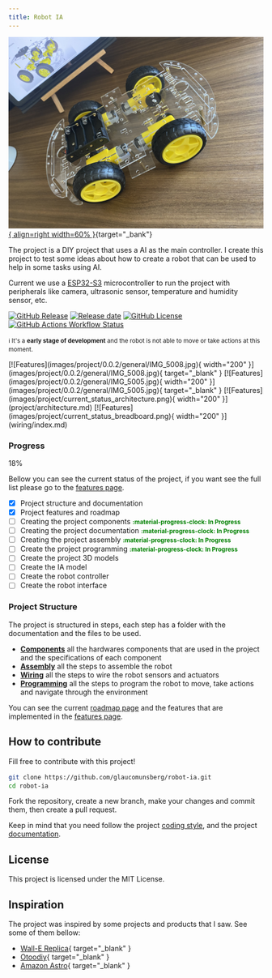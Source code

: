 ```yaml
---
title: Robot IA
---
```



[![Chassis](images/project/current_status_represenation.jpg){ align=right width=60% }](images/project/current_status_represenation.jpg){target="_bank"}


The project is a DIY project that uses a AI as the main controller. I create this project to test some ideas about how to create a robot that can be used to help in some tasks using AI. 

Current we use a [ESP32-S3](https://www.espressif.com/en/products/socs/esp32s3) microcontroller to run the project with peripherals like camera, ultrasonic sensor, temperature and humidity sensor, etc.

[![GitHub Release](https://img.shields.io/github/v/release/glaucomunsberg/robot-ia)](https://github.com/glaucomunsberg/robot-ia/releases)
[![Release date](https://img.shields.io/github/release-date/glaucomunsberg/robot-ia)](https://github.com/glaucomunsberg/robot-ia/releases)
[![GitHub License](https://img.shields.io/github/license/glaucomunsberg/robot-ia)](https://github.com/glaucomunsberg/robot-ia/blob/main/LICENSE)
[![GitHub Actions Workflow Status](https://img.shields.io/github/actions/workflow/status/glaucomunsberg/robot-ia/pages%2Fpages-build-deployment)](https://github.com/glaucomunsberg/robot-ia/actions/workflows/pages/pages-build-deployment)

<small>:information_source: It's a <b>early stage of development</b> and the robot is not able to move or take actions at this moment.</small>

<div class="grid-center" markdown>
[![Features](images/project/0.0.2/general/IMG_5008.jpg){ width="200" }](images/project/0.0.2/general/IMG_5008.jpg){ target="_blank" }
[![Features](images/project/0.0.2/general/IMG_5005.jpg){ width="200" }](images/project/0.0.2/general/IMG_5005.jpg){ target="_blank" }
[![Features](images/project/current_status_architecture.png){ width="200" }](project/architecture.md)
[![Features](images/project/current_status_breadboard.png){ width="200" }](wiring/index.md)
</div>

### Progress

<div class="progress-bar-container">
    <div class="progress-bar" style="width: 18%;">18%</div>
</div>

Bellow you can see the current status of the project, if you want see the full list please go to the [features page](project/features.md).

- [x] Project structure and documentation
- [x] Project features and roadmap
- [ ] Creating the project components <small style='color:green'><b>:material-progress-clock: In Progress</b></small>
- [ ] Creating the project documentation  <small style='color:green'><b>:material-progress-clock: In Progress</b></small>
- [ ] Creating the project assembly <small style='color:green'><b>:material-progress-clock: In Progress</b></small>
- [ ] Create the project programming <small style='color:green'><b>:material-progress-clock: In Progress</b></small>
- [ ] Create the project 3D models
- [ ] Create the IA model
- [ ] Create the robot controller
- [ ] Create the robot interface

### Project Structure

The project is structured in steps, each step has a folder with the documentation and the files to be used.

- **[Components](components/index.md)** all the hardwares components that are used in the project and the specifications of each component
- **[Assembly](assembly/index.md)** all the steps to assemble the robot
- **[Wiring](wiring/index.md)** all the steps to wire the robot sensors and actuators
- **[Programming](programming/index.md)** all the steps to program the robot to move, take actions and navigate through the environment

You can see the current [roadmap page](project/roadmap.md) and the features that are implemented in the [features page](project/features.md).


## How to contribute

Fill free to contribute with this project! 

```bash
git clone https://github.com/glaucomunsberg/robot-ia.git
cd robot-ia
```

Fork the repository, create a new branch, make your changes and commit them, then create a pull request.

Keep in mind that you need follow the project [coding style](project/coding-style.md), and the project [documentation](project/documentation.md).

## License

This project is licensed under the MIT License.

## Inspiration

The project was inspired by some projects and products that I saw. See some of them bellow:

- [Wall-E Replica](https://wired.chillibasket.com/3d-printed-wall-e/){ target="_blank" }
- [Otoodiy](https://www.ottodiy.com/){ target="_blank" }
- [Amazon Astro](https://www.amazon.com/Introducing-Amazon-Astro/dp/B078NSDFSB){ target="_blank" }

